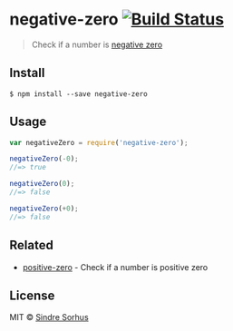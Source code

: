 # negative-zero [![Build Status](https://travis-ci.org/sindresorhus/negative-zero.svg?branch=master)](https://travis-ci.org/sindresorhus/negative-zero)

> Check if a number is [negative zero](http://en.wikipedia.org/wiki/Signed_zero)


## Install

```
$ npm install --save negative-zero
```


## Usage

```js
var negativeZero = require('negative-zero');

negativeZero(-0);
//=> true

negativeZero(0);
//=> false

negativeZero(+0);
//=> false
```


## Related

- [positive-zero](https://github.com/sindresorhus/positive-zero) - Check if a number is positive zero


## License

MIT © [Sindre Sorhus](http://sindresorhus.com)
